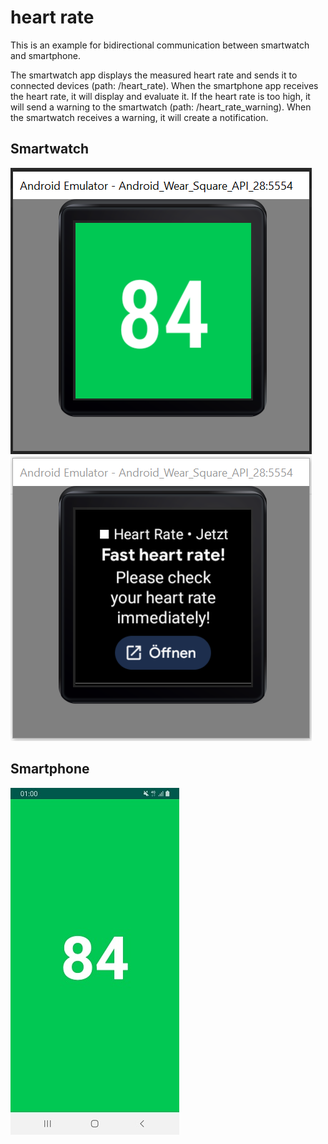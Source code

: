 # heart rate
This is an example for bidirectional communication between smartwatch and smartphone.

The smartwatch app displays the measured heart rate and sends it to connected devices (path: /heart_rate).
When the smartphone app receives the heart rate, it will display and evaluate it. If the heart rate
is too high, it will send a warning to the smartwatch (path: /heart_rate_warning). When the smartwatch
receives a warning, it will create a notification.

## Smartwatch
![smartwatch1.PNG](https://github.com/okraku/heart-rate/raw/main/screenshots/smartwatch1.PNG) ![smartwatch2.PNG](https://github.com/okraku/heart-rate/raw/main/screenshots/smartwatch2.PNG)
## Smartphone
![smartphone.jpg](https://github.com/okraku/heart-rate/raw/main/screenshots/smartphone.jpg)
